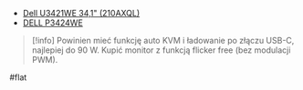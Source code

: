 - [Dell U3421WE 34,1" (210AXQL)](https://dell24.pl/p/13457/Monitor-DELL-U3421WE-34-14-WQHD-IPS-3YPPG?ceneo-standard=&ceneo_cid=ae1c54ee-d7b9-109d-a42a-d8c9e6d1914d)
- [DELL P3424WE](https://www.mediaexpert.pl/komputery-i-tablety/monitory-led/monitor-dell-p3424we-34-3440x1440px-ips-curved)

>[!info]
>Powinien mieć funkcję auto KVM i ładowanie po złączu USB-C, najlepiej do 90 W. Kupić monitor z funkcją flicker free (bez modulacji PWM).

#flat

